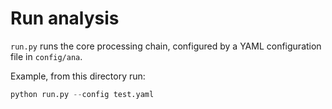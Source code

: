 # Run analysis

`run.py` runs the core processing chain, configured by a YAML configuration file in `config/ana`. 

Example, from this directory run:

```python
python run.py --config test.yaml
```